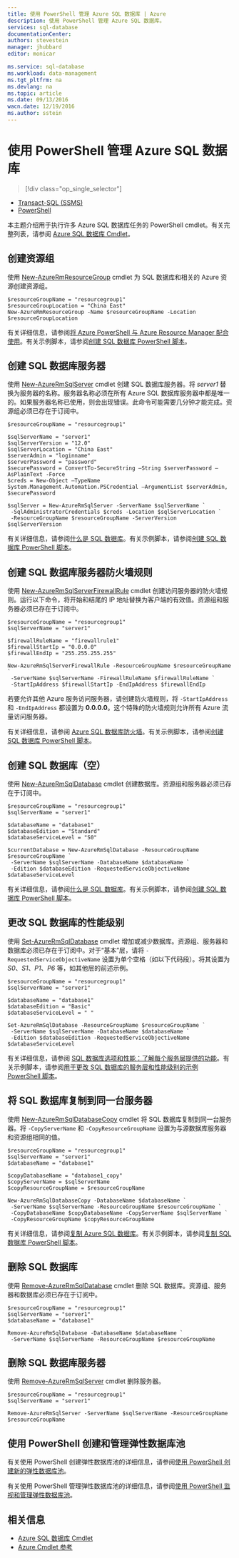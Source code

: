```yaml
---
title: 使用 PowerShell 管理 Azure SQL 数据库 | Azure
description: 使用 PowerShell 管理 Azure SQL 数据库。
services: sql-database
documentationCenter: 
authors: stevestein
manager: jhubbard
editor: monicar

ms.service: sql-database
ms.workload: data-management
ms.tgt_pltfrm: na
ms.devlang: na
ms.topic: article
ms.date: 09/13/2016
wacn.date: 12/19/2016
ms.author: sstein
---
```


# 使用 PowerShell 管理 Azure SQL 数据库

> [!div class="op_single_selector"]
- [Transact-SQL (SSMS)](./sql-database-manage-azure-ssms.md)
- [PowerShell](./sql-database-command-line-tools.md)

本主题介绍用于执行许多 Azure SQL 数据库任务的 PowerShell cmdlet。有关完整列表，请参阅 [Azure SQL 数据库 Cmdlet](https://msdn.microsoft.com/zh-cn/library/mt574084.aspx)。

## 创建资源组

使用 [New-AzureRmResourceGroup](https://msdn.microsoft.com/zh-cn/library/azure/mt759837.aspx) cmdlet 为 SQL 数据库和相关的 Azure 资源创建资源组。

```
$resourceGroupName = "resourcegroup1"
$resourceGroupLocation = "China East"
New-AzureRmResourceGroup -Name $resourceGroupName -Location $resourceGroupLocation
```

有关详细信息，请参阅[将 Azure PowerShell 与 Azure Resource Manager 配合使用](../azure-resource-manager/powershell-azure-resource-manager.md)。有关示例脚本，请参阅[创建 SQL 数据库 PowerShell 脚本](./sql-database-get-started-powershell.md#create-a-sql-database-powershell-script)。

## 创建 SQL 数据库服务器

使用 [New-AzureRmSqlServer](https://msdn.microsoft.com/zh-cn/library/azure/mt603715.aspx) cmdlet 创建 SQL 数据库服务器。将 *server1* 替换为服务器的名称。服务器名称必须在所有 Azure SQL 数据库服务器中都是唯一的。如果服务器名称已使用，则会出现错误。此命令可能需要几分钟才能完成。资源组必须已存在于订阅中。

```
$resourceGroupName = "resourcegroup1"

$sqlServerName = "server1"
$sqlServerVersion = "12.0"
$sqlServerLocation = "China East"
$serverAdmin = "loginname"
$serverPassword = "password" 
$securePassword = ConvertTo-SecureString –String $serverPassword –AsPlainText -Force
$creds = New-Object –TypeName System.Management.Automation.PSCredential –ArgumentList $serverAdmin, $securePassword

$sqlServer = New-AzureRmSqlServer -ServerName $sqlServerName `
 -SqlAdministratorCredentials $creds -Location $sqlServerLocation `
 -ResourceGroupName $resourceGroupName -ServerVersion $sqlServerVersion
```

有关详细信息，请参阅[什么是 SQL 数据库](./sql-database-technical-overview.md)。有关示例脚本，请参阅[创建 SQL 数据库 PowerShell 脚本](./sql-database-get-started-powershell.md#create-a-sql-database-powershell-script)。

## 创建 SQL 数据库服务器防火墙规则

使用 [New-AzureRmSqlServerFirewallRule](https://msdn.microsoft.com/zh-cn/library/azure/mt603860.aspx) cmdlet 创建访问服务器的防火墙规则。运行以下命令，将开始和结尾的 IP 地址替换为客户端的有效值。资源组和服务器必须已存在于订阅中。

```
$resourceGroupName = "resourcegroup1"
$sqlServerName = "server1"

$firewallRuleName = "firewallrule1"
$firewallStartIp = "0.0.0.0"
$firewallEndIp = "255.255.255.255"

New-AzureRmSqlServerFirewallRule -ResourceGroupName $resourceGroupName `
 -ServerName $sqlServerName -FirewallRuleName $firewallRuleName `
 -StartIpAddress $firewallStartIp -EndIpAddress $firewallEndIp
```

若要允许其他 Azure 服务访问服务器，请创建防火墙规则，将 `-StartIpAddress` 和 `-EndIpAddress` 都设置为 **0.0.0.0**。这个特殊的防火墙规则允许所有 Azure 流量访问服务器。

有关详细信息，请参阅 [Azure SQL 数据库防火墙](./sql-database-firewall-configure.md)。有关示例脚本，请参阅[创建 SQL 数据库 PowerShell 脚本](./sql-database-get-started-powershell.md#create-a-sql-database-powershell-script)。

## 创建 SQL 数据库（空）

使用 [New-AzureRmSqlDatabase](https://msdn.microsoft.com/zh-cn/library/azure/mt619339.aspx) cmdlet 创建数据库。资源组和服务器必须已存在于订阅中。

```
$resourceGroupName = "resourcegroup1"
$sqlServerName = "server1"

$databaseName = "database1"
$databaseEdition = "Standard"
$databaseServiceLevel = "S0"

$currentDatabase = New-AzureRmSqlDatabase -ResourceGroupName $resourceGroupName `
 -ServerName $sqlServerName -DatabaseName $databaseName `
 -Edition $databaseEdition -RequestedServiceObjectiveName $databaseServiceLevel
```

有关详细信息，请参阅[什么是 SQL 数据库](./sql-database-technical-overview.md)。有关示例脚本，请参阅[创建 SQL 数据库 PowerShell 脚本](./sql-database-get-started-powershell.md#create-a-sql-database-powershell-script)。

## 更改 SQL 数据库的性能级别

使用 [Set-AzureRmSqlDatabase](https://msdn.microsoft.com/zh-cn/library/azure/mt619433.aspx) cmdlet 增加或减少数据库。资源组、服务器和数据库必须已存在于订阅中。对于“基本”层，请将 `-RequestedServiceObjectiveName` 设置为单个空格（如以下代码段）。将其设置为 *S0*、*S1*、*P1*、*P6* 等，如其他层的前述示例。

```
$resourceGroupName = "resourcegroup1"
$sqlServerName = "server1"

$databaseName = "database1"
$databaseEdition = "Basic"
$databaseServiceLevel = " "

Set-AzureRmSqlDatabase -ResourceGroupName $resourceGroupName `
 -ServerName $sqlServerName -DatabaseName $databaseName `
 -Edition $databaseEdition -RequestedServiceObjectiveName $databaseServiceLevel
```

有关详细信息，请参阅 [SQL 数据库选项和性能：了解每个服务层提供的功能](./sql-database-service-tiers.md)。有关示例脚本，请参阅[用于更改 SQL 数据库的服务层和性能级别的示例 PowerShell 脚本](./sql-database-scale-up-powershell.md#sample-powershell-script-to-change-the-service-tier-and-performance-level-of-your-sql-database)。

## 将 SQL 数据库复制到同一台服务器

使用 [New-AzureRmSqlDatabaseCopy](https://msdn.microsoft.com/zh-cn/library/azure/mt603644.aspx) cmdlet 将 SQL 数据库复制到同一台服务器。将 `-CopyServerName` 和 `-CopyResourceGroupName` 设置为与源数据库服务器和资源组相同的值。

```
$resourceGroupName = "resourcegroup1"
$sqlServerName = "server1"
$databaseName = "database1"

$copyDatabaseName = "database1_copy"
$copyServerName = $sqlServerName
$copyResourceGroupName = $resourceGroupName

New-AzureRmSqlDatabaseCopy -DatabaseName $databaseName `
 -ServerName $sqlServerName -ResourceGroupName $resourceGroupName `
 -CopyDatabaseName $copyDatabaseName -CopyServerName $sqlServerName `
 -CopyResourceGroupName $copyResourceGroupName
```

有关详细信息，请参阅[复制 Azure SQL 数据库](./sql-database-copy.md)。有关示例脚本，请参阅[复制 SQL 数据库 PowerShell 脚本](./sql-database-copy-powershell.md#example-powershell-script)。

## 删除 SQL 数据库

使用 [Remove-AzureRmSqlDatabase](https://msdn.microsoft.com/zh-cn/library/azure/mt619368.aspx) cmdlet 删除 SQL 数据库。资源组、服务器和数据库必须已存在于订阅中。

```
$resourceGroupName = "resourcegroup1"
$sqlServerName = "server1"
$databaseName = "database1"

Remove-AzureRmSqlDatabase -DatabaseName $databaseName `
 -ServerName $sqlServerName -ResourceGroupName $resourceGroupName
```

## 删除 SQL 数据库服务器

使用 [Remove-AzureRmSqlServer](https://msdn.microsoft.com/zh-cn/library/azure/mt603488.aspx) cmdlet 删除服务器。

```
$resourceGroupName = "resourcegroup1"
$sqlServerName = "server1"

Remove-AzureRmSqlServer -ServerName $sqlServerName -ResourceGroupName $resourceGroupName
```

## 使用 PowerShell 创建和管理弹性数据库池

有关使用 PowerShell 创建弹性数据库池的详细信息，请参阅[使用 PowerShell 创建新的弹性数据库池](./sql-database-elastic-pool-create-powershell.md)。

有关使用 PowerShell 管理弹性数据库池的详细信息，请参阅[使用 PowerShell 监视和管理弹性数据库池](./sql-database-elastic-pool-manage-powershell.md)。

## 相关信息

- [Azure SQL 数据库 Cmdlet](https://msdn.microsoft.com/zh-cn/library/azure/mt574084.aspx)
- [Azure Cmdlet 参考](https://msdn.microsoft.com/zh-cn/library/azure/dn708514.aspx)

<!---HONumber=Mooncake_Quality_Review_1202_2016-->